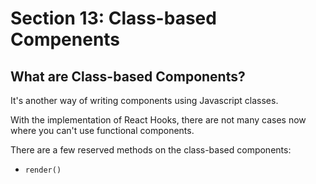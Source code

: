 # Section 13: Class-based Compenents

## What are Class-based Components?

It's another way of writing components using Javascript classes.

With the implementation of React Hooks, there are not many cases now where you can't use functional components.

There are a few reserved methods on the class-based components:
- `render()`